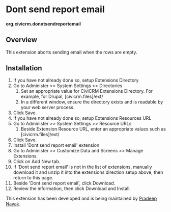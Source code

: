# Dont send report email

#### org.civicrm.donotsendreportemail

## Overview

This extension aborts sending email when the rows are empty.

## Installation

1. If you have not already done so, setup Extensions Directory
  1. Go to Administer >> System Settings >> Directories
      1. Set an appropriate value for CiviCRM Extensions Directory. For example, for Drupal, [civicrm.files]/ext/
      1. In a different window, ensure the directory exists and is readable by your web server process.
  1. Click Save.
1. If you have not already done so, setup Extensions Resources URL
  1. Go to Administer >> System Settings >> Resource URLs
      1. Beside Extension Resource URL, enter an appropriate values such as [civicrm.files]/ext/
  1. Click Save.
1. Install 'Dont send report email' extension
  1. Go to Administer >> Customize Data and Screens >> Manage Extensions.
  1. Click on Add New tab.
  1. If 'Dont send report email' is not in the list of extensions, manually download it and unzip it into the extensions direction setup above, then return to this page.
  1. Beside 'Dont send report email', click Download.
  1. Review the information, then click Download and Install.

This extension has been developed and is being maintained by [Pradeep Nayak](https://github.com/pradpnayak/).
